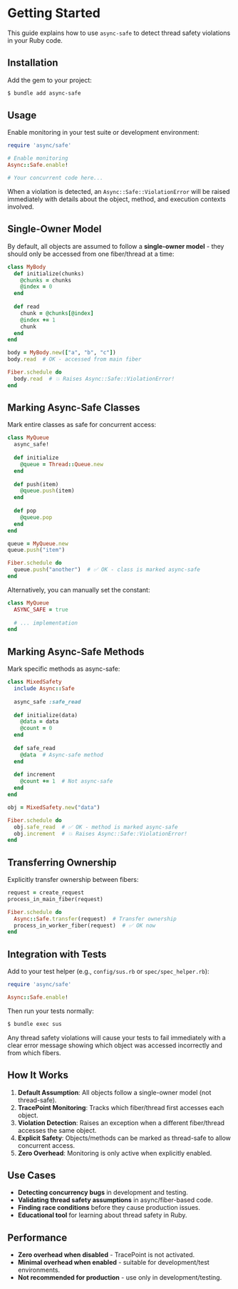 # Getting Started

This guide explains how to use `async-safe` to detect thread safety violations in your Ruby code.

## Installation

Add the gem to your project:

~~~ bash
$ bundle add async-safe
~~~

## Usage

Enable monitoring in your test suite or development environment:

~~~ ruby
require 'async/safe'

# Enable monitoring
Async::Safe.enable!

# Your concurrent code here...
~~~

When a violation is detected, an `Async::Safe::ViolationError` will be raised immediately with details about the object, method, and execution contexts involved.

## Single-Owner Model

By default, all objects are assumed to follow a **single-owner model** - they should only be accessed from one fiber/thread at a time:

~~~ ruby
class MyBody
  def initialize(chunks)
    @chunks = chunks
    @index = 0
  end
  
  def read
    chunk = @chunks[@index]
    @index += 1
    chunk
  end
end

body = MyBody.new(["a", "b", "c"])
body.read  # OK - accessed from main fiber

Fiber.schedule do
  body.read  # 💥 Raises Async::Safe::ViolationError!
end
~~~

## Marking Async-Safe Classes

Mark entire classes as safe for concurrent access:

~~~ ruby
class MyQueue
  async_safe!
  
  def initialize
    @queue = Thread::Queue.new
  end
  
  def push(item)
    @queue.push(item)
  end
  
  def pop
    @queue.pop
  end
end

queue = MyQueue.new
queue.push("item")

Fiber.schedule do
  queue.push("another")  # ✅ OK - class is marked async-safe
end
~~~

Alternatively, you can manually set the constant:

~~~ ruby
class MyQueue
  ASYNC_SAFE = true
  
  # ... implementation
end
~~~

## Marking Async-Safe Methods

Mark specific methods as async-safe:

~~~ ruby
class MixedSafety
  include Async::Safe
  
  async_safe :safe_read
  
  def initialize(data)
    @data = data
    @count = 0
  end
  
  def safe_read
    @data  # Async-safe method
  end
  
  def increment
    @count += 1  # Not async-safe
  end
end

obj = MixedSafety.new("data")

Fiber.schedule do
  obj.safe_read  # ✅ OK - method is marked async-safe
  obj.increment  # 💥 Raises Async::Safe::ViolationError!
end
~~~

## Transferring Ownership

Explicitly transfer ownership between fibers:

~~~ ruby
request = create_request
process_in_main_fiber(request)

Fiber.schedule do
  Async::Safe.transfer(request)  # Transfer ownership
  process_in_worker_fiber(request)  # ✅ OK now
end
~~~

## Integration with Tests

Add to your test helper (e.g., `config/sus.rb` or `spec/spec_helper.rb`):

~~~ ruby
require 'async/safe'

Async::Safe.enable!
~~~

Then run your tests normally:

~~~ bash
$ bundle exec sus
~~~

Any thread safety violations will cause your tests to fail immediately with a clear error message showing which object was accessed incorrectly and from which fibers.

## How It Works

1. **Default Assumption**: All objects follow a single-owner model (not thread-safe).
2. **TracePoint Monitoring**: Tracks which fiber/thread first accesses each object.
3. **Violation Detection**: Raises an exception when a different fiber/thread accesses the same object.
4. **Explicit Safety**: Objects/methods can be marked as thread-safe to allow concurrent access.
5. **Zero Overhead**: Monitoring is only active when explicitly enabled.

## Use Cases

- **Detecting concurrency bugs** in development and testing.
- **Validating thread safety assumptions** in async/fiber-based code.
- **Finding race conditions** before they cause production issues.
- **Educational tool** for learning about thread safety in Ruby.

## Performance

- **Zero overhead when disabled** - TracePoint is not activated.
- **Minimal overhead when enabled** - suitable for development/test environments.
- **Not recommended for production** - use only in development/testing.
